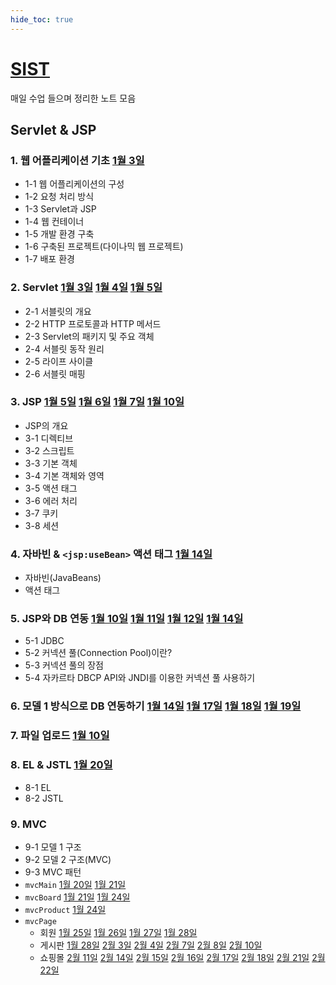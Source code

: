 ```yaml
---
hide_toc: true
---
```


# [SIST](https://github.com/jhmin-dev/SIST)

매일 수업 들으며 정리한 노트 모음

## Servlet & JSP

### 1. 웹 어플리케이션 기초 [1월 3일](0103.md)

- 1-1 웹 어플리케이션의 구성
- 1-2 요청 처리 방식
- 1-3 Servlet과 JSP
- 1-4 웹 컨테이너
- 1-5 개발 환경 구축
- 1-6 구축된 프로젝트(다이나믹 웹 프로젝트)
- 1-7 배포 환경

### 2. Servlet [1월 3일](0103.md) [1월 4일](0104.md) [1월 5일](0105.md)

- 2-1 서블릿의 개요
- 2-2 HTTP 프로토콜과 HTTP 메서드
- 2-3 Servlet의 패키지 및 주요 객체
- 2-4 서블릿 동작 원리
- 2-5 라이프 사이클
- 2-6 서블릿 매핑

### 3. JSP [1월 5일](0105.md) [1월 6일](0106.md) [1월 7일](0107.md) [1월 10일](0110.md)

- JSP의 개요
- 3-1 디렉티브
- 3-2 스크립트
- 3-3 기본 객체
- 3-4 기본 객체와 영역
- 3-5 액션 태그
- 3-6 에러 처리
- 3-7 쿠키
- 3-8 세션

### 4. 자바빈 & `<jsp:useBean>` 액션 태그 [1월 14일](0114.md)

- 자바빈(JavaBeans)
- 액션 태그

### 5. JSP와 DB 연동 [1월 10일](0110.md) [1월 11일](0111.md) [1월 12일](0112.md) [1월 14일](0114.md)

- 5-1 JDBC
- 5-2 커넥션 풀(Connection Pool)이란?
- 5-3 커넥션 풀의 장점
- 5-4 자카르타 DBCP API와 JNDI를 이용한 커넥션 풀 사용하기

### 6. 모델 1 방식으로 DB 연동하기 [1월 14일](0114.md) [1월 17일](0117.md) [1월 18일](0118.md) [1월 19일](0119.md)

### 7. 파일 업로드 [1월 10일](0110.md)

### 8. EL & JSTL [1월 20일](0120.md)

- 8-1 EL
- 8-2 JSTL

### 9. MVC

- 9-1 모델 1 구조
- 9-2 모델 2 구조(MVC)
- 9-3 MVC 패턴
- `mvcMain` [1월 20일](0120.md) [1월 21일](0121.md)
- `mvcBoard` [1월 21일](0121.md) [1월 24일](0124.md)
- `mvcProduct` [1월 24일](0124.md)
- `mvcPage`
	+ 회원 [1월 25일](0125.md) [1월 26일](0126.md) [1월 27일](0127.md) [1월 28일](0128.md)
	+ 게시판 [1월 28일](0128.md) [2월 3일](0203.md) [2월 4일](0204.md) [2월 7일](0207.md) [2월 8일](0208.md) [2월 10일](0210.md)
	+ 쇼핑몰 [2월 11일](0211.md) [2월 14일](0214.md) [2월 15일](0215.md) [2월 16일](0216.md) [2월 17일](0217.md) [2월 18일](0218.md) [2월 21일](0221.md) [2월 22일](0222.md)
